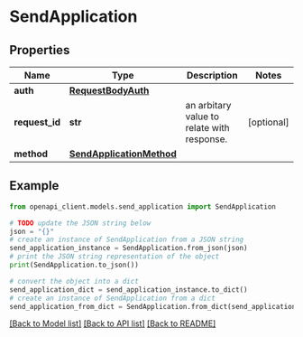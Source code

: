 # SendApplication


## Properties

Name | Type | Description | Notes
------------ | ------------- | ------------- | -------------
**auth** | [**RequestBodyAuth**](RequestBodyAuth.md) |  | 
**request_id** | **str** | an arbitary value to relate with response. | [optional] 
**method** | [**SendApplicationMethod**](SendApplicationMethod.md) |  | 

## Example

```python
from openapi_client.models.send_application import SendApplication

# TODO update the JSON string below
json = "{}"
# create an instance of SendApplication from a JSON string
send_application_instance = SendApplication.from_json(json)
# print the JSON string representation of the object
print(SendApplication.to_json())

# convert the object into a dict
send_application_dict = send_application_instance.to_dict()
# create an instance of SendApplication from a dict
send_application_from_dict = SendApplication.from_dict(send_application_dict)
```
[[Back to Model list]](../README.md#documentation-for-models) [[Back to API list]](../README.md#documentation-for-api-endpoints) [[Back to README]](../README.md)


